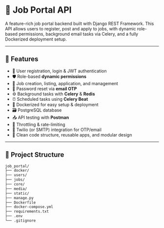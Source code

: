 # 🧠 Job Portal API

A feature-rich job portal backend built with Django REST Framework. This API allows users to register, post and apply to jobs, with dynamic role-based permissions, background email tasks via Celery, and a fully Dockerized deployment setup.

---

## 🚀 Features

- 👤 User registration, login & JWT authentication
- 🛡️ Role-based **dynamic permissions**
- 📮 Job creation, listing, application, and management
- 🔐 Password reset via **email OTP**
- ⚙️ Background tasks with **Celery** & **Redis**
- ⏰ Scheduled tasks using **Celery Beat**
- 🐳 Dockerized for easy setup & deployment
- 🗃️ PostgreSQL database
- 📤 API testing with **Postman**
- 🧪 Throttling & rate-limiting
- 📲 Twilio (or SMTP) integration for OTP/email
- 🧩 Clean code structure, reusable apps, and modular design

---

## 📁 Project Structure

```bash
job_portal/
├── docker/
├── users/
├── jobs/
├── core/
├── media/
├── static/
├── manage.py
├── Dockerfile
├── docker-compose.yml
├── requirements.txt
├── .env
└── .gitignore
